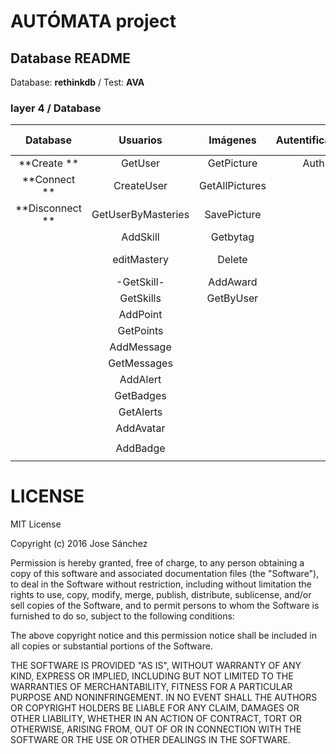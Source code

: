 # AUTÓMATA project
## Database README

Database: __rethinkdb__ / Test: __AVA__

### layer 4 / Database
| Database        | Usuarios           | Imágenes         | Autentificacion | Grid           | Challenges       | Contributions   | Contrib system |
|:---------------:|:------------------:|:----------------:|:---------------:|:--------------:|:----------------:|:---------------:|:--------------:|
| **Create     ** | GetUser            | GetPicture       | Auth            | CreateGrid     | createChallenge  | create          | GetAll         |
| **Connect    ** | CreateUser         | GetAllPictures   |                 | GetGrid        | addUserChallenge | delete          | Search         |
| **Disconnect ** | GetUserByMasteries | SavePicture      |                 | updateGrid     | getUserPoints    | modify          |                |
|                 | AddSkill           | Getbytag         |                 |                |                  | DevRate         |                |
|                 | editMastery        | Delete           |                 | -NewChallenge- | getChallengeTime | Block           |                |
|                 | -GetSkill-         | AddAward         |                 |                |                  | ComunityRate    |                |
|                 | GetSkills          | GetByUser        |                 |                |                  | EvaluateMode    |                |
|                 | AddPoint           |                  |                 |                |                  |                 |                |
|                 | GetPoints          |                  |                 |                |                  |                 |                |
|                 | AddMessage         |                  |                 |                |                  |                 |                |
|                 | GetMessages        |                  |                 |                |                  |                 |                |
|                 | AddAlert           |                  |                 |                |                  |                 |                |
|                 | GetBadges          |                  |                 |                |                  |                 |                |
|                 | GetAlerts          |                  |                 |                |                  |                 |                |
|                 | AddAvatar          |                  |                 |                |                  |                 |                |
|                 |                    |                  |                 |                |                  |                 |                |
|                 | AddBadge           |                  |                 |                |                  |                 |                |
|                 |                    |                  |                 |                |                  |                 |                |

# LICENSE
MIT License

Copyright (c) 2016 Jose Sánchez

Permission is hereby granted, free of charge, to any person obtaining a copy
of this software and associated documentation files (the "Software"), to deal
in the Software without restriction, including without limitation the rights
to use, copy, modify, merge, publish, distribute, sublicense, and/or sell
copies of the Software, and to permit persons to whom the Software is
furnished to do so, subject to the following conditions:

The above copyright notice and this permission notice shall be included in all
copies or substantial portions of the Software.

THE SOFTWARE IS PROVIDED "AS IS", WITHOUT WARRANTY OF ANY KIND, EXPRESS OR
IMPLIED, INCLUDING BUT NOT LIMITED TO THE WARRANTIES OF MERCHANTABILITY,
FITNESS FOR A PARTICULAR PURPOSE AND NONINFRINGEMENT. IN NO EVENT SHALL THE
AUTHORS OR COPYRIGHT HOLDERS BE LIABLE FOR ANY CLAIM, DAMAGES OR OTHER
LIABILITY, WHETHER IN AN ACTION OF CONTRACT, TORT OR OTHERWISE, ARISING FROM,
OUT OF OR IN CONNECTION WITH THE SOFTWARE OR THE USE OR OTHER DEALINGS IN THE
SOFTWARE.
